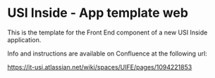 # USI Inside - App template web

This is the template for the Front End component of a new USI Inside application.

Info and instructions are available on Confluence at the following url:

https://it-usi.atlassian.net/wiki/spaces/UIFE/pages/1094221853
